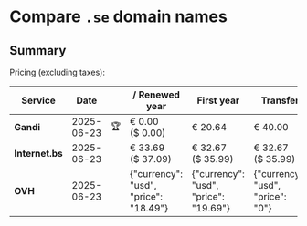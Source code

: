 # Compare `.se` domain names

## Summary

Pricing (excluding taxes):

| Service | Date |  | / Renewed year | First year | Transfer | Restoration |
|--|--|--|--|--|--|--|
| **Gandi** | 2025-06-23 | 🏆 | € 0.00<br>($ 0.00) | € 20.64 | € 40.00 | € 17.73 |
| **Internet.bs** | 2025-06-23 |  | € 33.69<br>($ 37.09) | € 32.67<br>($ 35.99) | € 32.67<br>($ 35.99) | € 50.95<br>($ 56.09) |
| **OVH** | 2025-06-23 |  | {"currency": "usd", "price": "18.49"} | {"currency": "usd", "price": "19.69"} | {"currency": "usd", "price": "0"} |  |
